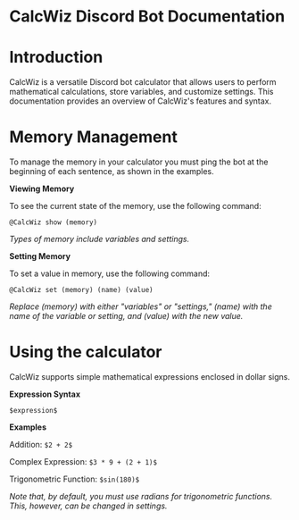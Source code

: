 # **CalcWiz Discord Bot Documentation**

# Introduction

CalcWiz is a versatile Discord bot calculator that allows users to perform mathematical calculations, store variables, and customize settings. This documentation provides an overview of CalcWiz's features and syntax.

# Memory Management

To manage the memory in your calculator you must ping the bot at the beginning of each sentence, as shown in the examples.

**Viewing Memory**

To see the current state of the memory, use the following command:
```
@CalcWiz show (memory)
```
*Types of memory include variables and settings.*

**Setting Memory**

To set a value in memory, use the following command:
```
@CalcWiz set (memory) (name) (value)
```
*Replace (memory) with either "variables" or "settings," (name) with the name of the variable or setting, and (value) with the new value.*


# Using the calculator

CalcWiz supports simple mathematical expressions enclosed in dollar signs.

**Expression Syntax**
```
$expression$
```

**Examples**

  Addition:
    ```
    $2 + 2$
    ```

  Complex Expression:
    ```
    $3 * 9 + (2 + 1)$
    ```
    
  Trigonometric Function:
    ```
    $sin(180)$
    ```
    
  *Note that, by default, you must use radians for trigonometric functions. This, however, can be changed in settings.* 

